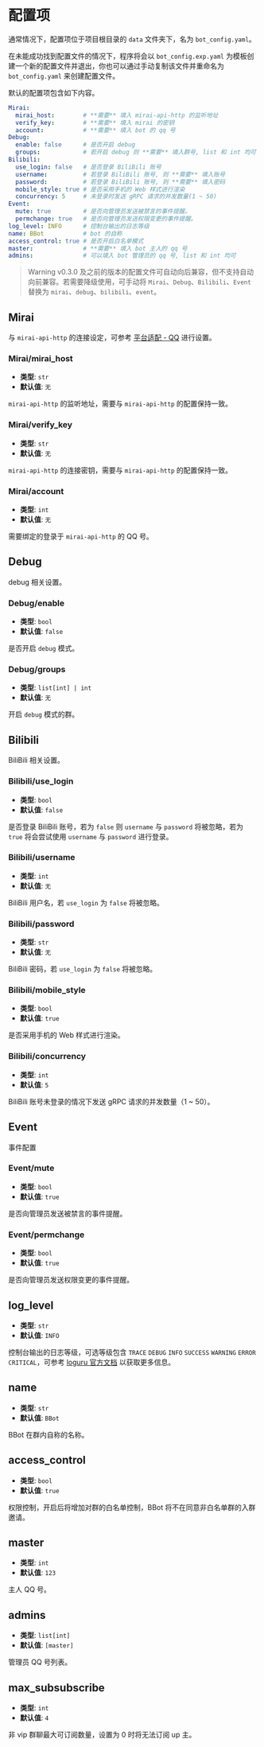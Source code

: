 # 配置项

通常情况下，配置项位于项目根目录的 `data` 文件夹下，名为 `bot_config.yaml`。

在未能成功找到配置文件的情况下，程序将会以 `bot_config.exp.yaml` 为模板创建一个新的配置文件并退出，你也可以通过手动复制该文件并重命名为 `bot_config.yaml` 来创建配置文件。

默认的配置项包含如下内容。

```yaml
Mirai:
  mirai_host:        # **需要** 填入 mirai-api-http 的监听地址
  verify_key:        # **需要** 填入 mirai 的密钥
  account:           # **需要** 填入 bot 的 qq 号
Debug:
  enable: false      # 是否开启 debug
  groups:            # 若开启 debug 则 **需要** 填入群号, list 和 int 均可
Bilibili:
  use_login: false   # 是否登录 BiliBili 账号
  username:          # 若登录 BiliBili 账号, 则 **需要** 填入账号
  password:          # 若登录 BiliBili 账号, 则 **需要** 填入密码
  mobile_style: true # 是否采用手机的 Web 样式进行渲染
  concurrency: 5     # 未登录时发送 gRPC 请求的并发数量(1 ~ 50)
Event:
  mute: true         # 是否向管理员发送被禁言的事件提醒。
  permchange: true   # 是否向管理员发送权限变更的事件提醒。
log_level: INFO      # 控制台输出的日志等级
name: BBot           # bot 的自称
access_control: true # 是否开启白名单模式
master:              # **需要** 填入 bot 主人的 qq 号
admins:              # 可以填入 bot 管理员的 qq 号, list 和 int 均可
```

>Warning
v0.3.0 及之前的版本的配置文件可自动向后兼容，但不支持自动向前兼容。若需要降级使用，可手动将 `Mirai`、`Debug`、`Bilibili`、`Event` 替换为 `mirai`、`debug`、`bilibili`、`event`。

## Mirai

与 `mirai-api-http` 的连接设定，可参考 [平台适配 - QQ](./platform_adaptation.md#qq) 进行设置。

### Mirai/mirai_host

- **类型**: `str`
- **默认值**: `无`

`mirai-api-http` 的监听地址，需要与 `mirai-api-http` 的配置保持一致。

### Mirai/verify_key

- **类型**: `str`
- **默认值**: `无`

`mirai-api-http` 的连接密钥，需要与 `mirai-api-http` 的配置保持一致。

### Mirai/account

- **类型**: `int`
- **默认值**: `无`

需要绑定的登录于 `mirai-api-http` 的 QQ 号。

## Debug

debug 相关设置。

### Debug/enable

- **类型**: `bool`
- **默认值**: `false`

是否开启 `debug` 模式。

### Debug/groups

- **类型**: `list[int] | int`
- **默认值**: `无`

开启 `debug` 模式的群。

## Bilibili

BiliBili 相关设置。

### Bilibili/use_login

- **类型**: `bool`
- **默认值**: `false`

是否登录 BiliBili 账号，若为 `false` 则 `username` 与 `password` 将被忽略，若为 `true` 将会尝试使用 `username` 与 `password` 进行登录。

### Bilibili/username

- **类型**: `int`
- **默认值**: `无`

BiliBili 用户名，若 `use_login` 为 `false` 将被忽略。

### Bilibili/password

- **类型**: `str`
- **默认值**: `无`

BiliBili 密码，若 `use_login` 为 `false` 将被忽略。

### Bilibili/mobile_style

- **类型**: `bool`
- **默认值**: `true`

是否采用手机的 Web 样式进行渲染。

### Bilibili/concurrency

- **类型**: `int`
- **默认值**: `5`

BiliBili 账号未登录的情况下发送 gRPC 请求的并发数量（1 ~ 50）。

## Event

事件配置

### Event/mute

- **类型**: `bool`
- **默认值**: `true`

是否向管理员发送被禁言的事件提醒。

### Event/permchange

- **类型**: `bool`
- **默认值**: `true`

是否向管理员发送权限变更的事件提醒。

## log_level

- **类型**: `str`
- **默认值**: `INFO`

控制台输出的日志等级，可选等级包含 `TRACE` `DEBUG` `INFO` `SUCCESS` `WARNING` `ERROR` `CRITICAL`，可参考 [loguru 官方文档](https://loguru.readthedocs.io/) 以获取更多信息。

## name

- **类型**: `str`
- **默认值**: `BBot`

BBot 在群内自称的名称。

## access_control

- **类型**: `bool`
- **默认值**: `true`

权限控制，开启后将增加对群的白名单控制，BBot 将不在同意非白名单群的入群邀请。

## master

- **类型**: `int`
- **默认值**: `123`

主人 QQ 号。

## admins

- **类型**: `list[int]`
- **默认值**: `[master]`

管理员 QQ 号列表。

## max_subsubscribe

- **类型**: `int`
- **默认值**: `4`

非 vip 群聊最大可订阅数量，设置为 0 时将无法订阅 up 主。
